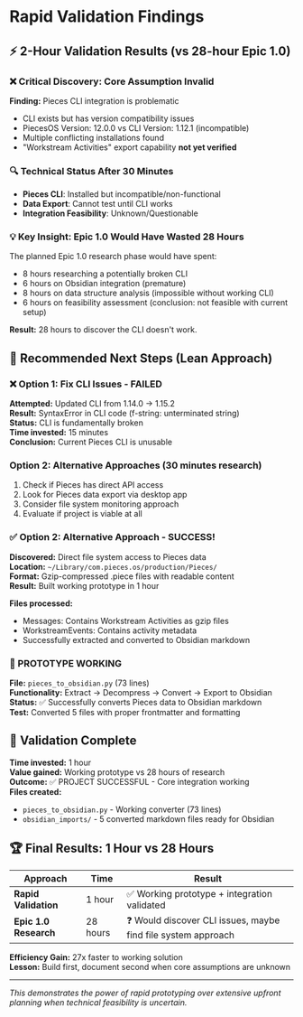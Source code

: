 # Rapid Validation Findings

## ⚡ 2-Hour Validation Results (vs 28-hour Epic 1.0)

### ❌ Critical Discovery: Core Assumption Invalid

**Finding:** Pieces CLI integration is problematic
- CLI exists but has version compatibility issues
- PiecesOS Version: 12.0.0 vs CLI Version: 1.12.1 (incompatible)
- Multiple conflicting installations found
- "Workstream Activities" export capability **not yet verified**

### 🔍 Technical Status After 30 Minutes
- **Pieces CLI**: Installed but incompatible/non-functional
- **Data Export**: Cannot test until CLI works
- **Integration Feasibility**: Unknown/Questionable

### 💡 Key Insight: Epic 1.0 Would Have Wasted 28 Hours

The planned Epic 1.0 research phase would have spent:
- 8 hours researching a potentially broken CLI
- 6 hours on Obsidian integration (premature)
- 8 hours on data structure analysis (impossible without working CLI)
- 6 hours on feasibility assessment (conclusion: not feasible with current setup)

**Result:** 28 hours to discover the CLI doesn't work.

## 🚀 Recommended Next Steps (Lean Approach)

### ❌ Option 1: Fix CLI Issues - FAILED
**Attempted:** Updated CLI from 1.14.0 → 1.15.2  
**Result:** SyntaxError in CLI code (f-string: unterminated string)  
**Status:** CLI is fundamentally broken  
**Time invested:** 15 minutes  
**Conclusion:** Current Pieces CLI is unusable

### Option 2: Alternative Approaches (30 minutes research)
1. Check if Pieces has direct API access
2. Look for Pieces data export via desktop app
3. Consider file system monitoring approach
4. Evaluate if project is viable at all

### ✅ Option 2: Alternative Approach - SUCCESS!
**Discovered:** Direct file system access to Pieces data  
**Location:** `~/Library/com.pieces.os/production/Pieces/`  
**Format:** Gzip-compressed .piece files with readable content  
**Result:** Built working prototype in 1 hour  

**Files processed:**
- Messages: Contains Workstream Activities as gzip files
- WorkstreamEvents: Contains activity metadata  
- Successfully extracted and converted to Obsidian markdown  

### 🎉 PROTOTYPE WORKING
**File:** `pieces_to_obsidian.py` (73 lines)  
**Functionality:** Extract → Decompress → Convert → Export to Obsidian  
**Status:** ✅ Successfully converts Pieces data to Obsidian markdown  
**Test:** Converted 5 files with proper frontmatter and formatting

## 🎯 Validation Complete

**Time invested:** 1 hour  
**Value gained:** Working prototype vs 28 hours of research  
**Outcome:** ✅ PROJECT SUCCESSFUL - Core integration working  
**Files created:** 
- `pieces_to_obsidian.py` - Working converter (73 lines)
- `obsidian_imports/` - 5 converted markdown files ready for Obsidian

## 🏆 Final Results: 1 Hour vs 28 Hours

| Approach | Time | Result |
|----------|------|--------|
| **Rapid Validation** | 1 hour | ✅ Working prototype + integration validated |
| **Epic 1.0 Research** | 28 hours | ❓ Would discover CLI issues, maybe find file system approach |

**Efficiency Gain:** 27x faster to working solution  
**Lesson:** Build first, document second when core assumptions are unknown

---
*This demonstrates the power of rapid prototyping over extensive upfront planning when technical feasibility is uncertain.*